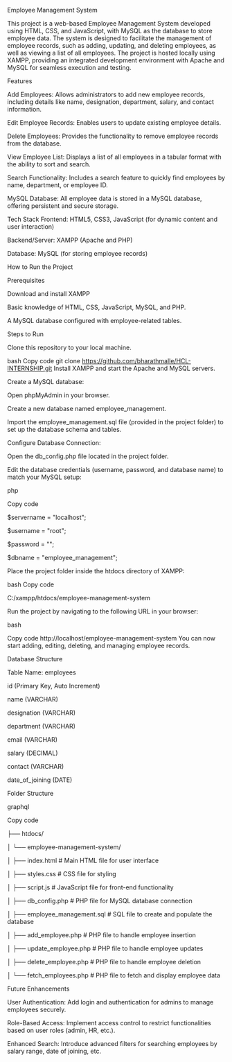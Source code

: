 Employee Management System

This project is a web-based Employee Management System developed using HTML, CSS, and JavaScript, with MySQL as the database to store employee data. The system is designed to facilitate the management of employee records, such as adding, updating, and deleting employees, as well as viewing a list of all employees. The project is hosted locally using XAMPP, providing an integrated development environment with Apache and MySQL for seamless execution and testing.



Features

Add Employees: Allows administrators to add new employee records, including details like name, designation, department, salary, and contact information.

Edit Employee Records: Enables users to update existing employee details.

Delete Employees: Provides the functionality to remove employee records from the database.

View Employee List: Displays a list of all employees in a tabular format with the ability to sort and search.

Search Functionality: Includes a search feature to quickly find employees by name, department, or employee ID.

MySQL Database: All employee data is stored in a MySQL database, offering persistent and secure storage.


Tech Stack
Frontend: HTML5, CSS3, JavaScript (for dynamic content and user interaction)

Backend/Server: XAMPP (Apache and PHP)

Database: MySQL (for storing employee records)


How to Run the Project

Prerequisites

Download and install XAMPP

Basic knowledge of HTML, CSS, JavaScript, MySQL, and PHP.

A MySQL database configured with employee-related tables.

Steps to Run

Clone this repository to your local machine.


bash
Copy code
git clone https://github.com/bharathmalle/HCL-INTERNSHIP.git
Install XAMPP and start the Apache and MySQL servers.



Create a MySQL database:

Open phpMyAdmin in your browser.

Create a new database named employee_management.

Import the employee_management.sql file (provided in the project folder) to set up the database schema and tables.


Configure Database Connection:

Open the db_config.php file located in the project folder.

Edit the database credentials (username, password, and database name) to match your MySQL setup:

php

Copy code

$servername = "localhost";

$username = "root";

$password = "";

$dbname = "employee_management";

Place the project folder inside the htdocs directory of XAMPP:



bash
Copy code

C:/xampp/htdocs/employee-management-system

Run the project by navigating to the following URL in your browser:




bash

Copy code
http://localhost/employee-management-system
You can now start adding, editing, deleting, and managing employee records.





Database Structure

Table Name: employees

id (Primary Key, Auto Increment)

name (VARCHAR)

designation (VARCHAR)

department (VARCHAR)

email (VARCHAR)

salary (DECIMAL)

contact (VARCHAR)

date_of_joining (DATE)



Folder Structure

graphql

Copy code

├── htdocs/

│   └── employee-management-system/

│       ├── index.html            # Main HTML file for user interface

│       ├── styles.css            # CSS file for styling

│       ├── script.js             # JavaScript file for front-end functionality

│       ├── db_config.php         # PHP file for MySQL database connection

│       ├── employee_management.sql # SQL file to create and populate the database

│       ├── add_employee.php      # PHP file to handle employee insertion

│       ├── update_employee.php   # PHP file to handle employee updates

│       ├── delete_employee.php   # PHP file to handle employee deletion

│       └── fetch_employees.php   # PHP file to fetch and display employee data



Future Enhancements

User Authentication: Add login and authentication for admins to manage employees securely.

Role-Based Access: Implement access control to restrict functionalities based on user roles (admin, HR, etc.).

Enhanced Search: Introduce advanced filters for searching employees by salary range, date of joining, etc.
